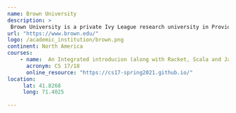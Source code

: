 ```yaml
---
name: Brown University
description: >
 Brown University is a private Ivy League research university in Providence, Rhode Island. 
url: "https://www.brown.edu/"
logo: /academic_institution/brown.png
continent: North America
courses:
    - name:  An Integrated introducion (along with Racket, Scala and Java)
      acronym: CS 17/18
      online_resource: "https://cs17-spring2021.github.io/"
location:
     lat: 41.8268
     long: 71.4025
   
---
```

